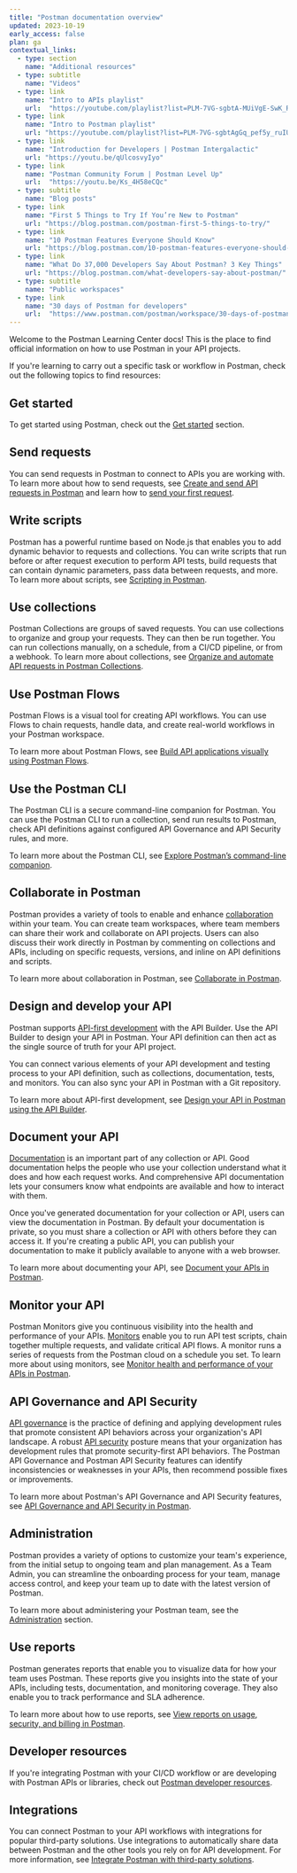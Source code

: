 ```yaml
---
title: "Postman documentation overview"
updated: 2023-10-19
early_access: false
plan: ga
contextual_links:
  - type: section
    name: "Additional resources"
  - type: subtitle
    name: "Videos"
  - type: link
    name: "Intro to APIs playlist"
    url:  "https://youtube.com/playlist?list=PLM-7VG-sgbtA-MUiVgE-SwK_RkYgesikH"
  - type: link
    name: "Intro to Postman playlist"
    url: "https://youtube.com/playlist?list=PLM-7VG-sgbtAgGq_pef5y_ruIUBPpUgNJ"
  - type: link
    name: "Introduction for Developers | Postman Intergalactic"
    url: "https://youtu.be/qUlcosvyIyo"
  - type: link
    name: "Postman Community Forum | Postman Level Up"
    url:  "https://youtu.be/Ks_4H58eCQc"
  - type: subtitle
    name: "Blog posts"
  - type: link
    name: "First 5 Things to Try If You’re New to Postman"
    url: "https://blog.postman.com/postman-first-5-things-to-try/"
  - type: link
    name: "10 Postman Features Everyone Should Know"
    url: "https://blog.postman.com/10-postman-features-everyone-should-know/"
  - type: link
    name: "What Do 37,000 Developers Say About Postman? 3 Key Things"
    url: "https://blog.postman.com/what-developers-say-about-postman/"
  - type: subtitle
    name: "Public workspaces"
  - type: link
    name: "30 days of Postman for developers"
    url:  "https://www.postman.com/postman/workspace/30-days-of-postman-for-developers/overview"
---
```


Welcome to the Postman Learning Center docs! This is the place to find official information on how to use Postman in your API projects.

If you're learning to carry out a specific task or workflow in Postman, check out the following topics to find resources:

## Get started

To get started using Postman, check out the [Get started](/docs/getting-started/overview/) section.

## Send requests

You can send requests in Postman to connect to APIs you are working with. To learn more about how to send requests, see
[Create and send API requests in Postman](/docs/sending-requests/requests/) and learn how to [send your first request](/docs/getting-started/first-steps/sending-the-first-request/).

## Write scripts

Postman has a powerful runtime based on Node.js that enables you to add dynamic behavior to requests and collections. You can write scripts that run before or after request execution to perform API tests, build requests that can contain dynamic parameters, pass data between requests, and more. To learn more about scripts, see [Scripting in Postman](/docs/writing-scripts/intro-to-scripts/).

## Use collections

Postman Collections are groups of saved requests. You can use collections to organize and group your requests. They can then be run together. You can run collections manually, on a schedule, from a CI/CD pipeline, or from a webhook. To learn more about collections, see [Organize and automate API requests in Postman Collections](/docs/collections/collections-overview/).

## Use Postman Flows

Postman Flows is a visual tool for creating API workflows. You can use Flows to chain requests, handle data, and create real-world workflows in your Postman workspace.

To learn more about Postman Flows, see [Build API applications visually using Postman Flows](/docs/postman-flows/gs/flows-overview/).

## Use the Postman CLI

The Postman CLI is a secure command-line companion for Postman. You can use the Postman CLI to run a collection, send run results to Postman, check API definitions against configured API Governance and API Security rules, and more.

To learn more about the Postman CLI, see [Explore Postman’s command-line companion](/docs/postman-cli/postman-cli-overview/).

## Collaborate in Postman

Postman provides a variety of tools to enable and enhance [collaboration](https://www.postman.com/api-platform/api-collaboration/) within your team. You can create team workspaces, where team members can share their work and collaborate on API projects. Users can also discuss their work directly in Postman by commenting on collections and APIs, including on specific requests, versions, and inline on API definitions and scripts.

To learn more about collaboration in Postman, see [Collaborate in Postman](/docs/collaborating-in-postman/collaborate-in-postman-overview/).

## Design and develop your API

Postman supports [API-first development](https://www.postman.com/api-first/) with the API Builder. Use the API Builder to design your API in Postman. Your API definition can then act as the single source of truth for your API project.

You can connect various elements of your API development and testing process to your API definition, such as collections, documentation, tests, and monitors. You can also sync your API in Postman with a Git repository.

To learn more about API-first development, see [Design your API in Postman using the API Builder](/docs/designing-and-developing-your-api/the-api-workflow/).

## Document your API

[Documentation](https://www.postman.com/api-platform/api-documentation/) is an important part of any collection or API. Good documentation helps the people who use your collection understand what it does and how each request works. And comprehensive API documentation lets your consumers know what endpoints are available and how to interact with them.

Once you've generated documentation for your collection or API, users can view the documentation in Postman. By default your documentation is private, so you must share a collection or API with others before they can access it. If you're creating a public API, you can publish your documentation to make it publicly available to anyone with a web browser.

To learn more about documenting your API, see [Document your APIs in Postman](/docs/publishing-your-api/api-documentation-overview/).

## Monitor your API

Postman Monitors give you continuous visibility into the health and performance of your APIs. [Monitors](https://www.postman.com/api-platform/api-monitoring/) enable you to run API test scripts, chain together multiple requests, and validate critical API flows. A monitor runs a series of requests from the Postman cloud on a schedule you set. To learn more about using monitors, see [Monitor health and performance of your APIs in Postman](/docs/monitoring-your-api/intro-monitors/).

## API Governance and API Security

[API governance](https://www.postman.com/api-platform/api-governance/) is the practice of defining and applying development rules that promote consistent API behaviors across your organization's API landscape. A robust [API security](https://www.postman.com/api-platform/api-security/) posture means that your organization has development rules that promote security-first API behaviors. The Postman API Governance and Postman API Security features can identify inconsistencies or weaknesses in your APIs, then recommend possible fixes or improvements.

To learn more about Postman's API Governance and API Security features, see [API Governance and API Security in Postman](/docs/api-governance/api-governance-overview/).

## Administration

Postman provides a variety of options to customize your team's experience, from the initial setup to ongoing team and plan management. As a Team Admin, you can streamline the onboarding process for your team, manage access control, and keep your team up to date with the latest version of Postman.

To learn more about administering your Postman team, see the [Administration](/docs/administration/managing-your-team/managing-your-team/) section.

## Use reports

Postman generates reports that enable you to visualize data for how your team uses Postman. These reports give you insights into the state of your APIs, including tests, documentation, and monitoring coverage. They also enable you to track performance and SLA adherence.

To learn more about how to use reports, see [View reports on usage, security, and billing in Postman](/docs/reports/reports-overview/).

## Developer resources

If you're integrating Postman with your CI/CD workflow or are developing with Postman APIs or libraries, check out [Postman developer resources](/docs/developer/resources-intro/).

## Integrations

You can connect Postman to your API workflows with integrations for popular third-party solutions. Use integrations to automatically share data between Postman and the other tools you rely on for API development. For more information, see [Integrate Postman with third-party solutions](/docs/integrations/intro-integrations/).
